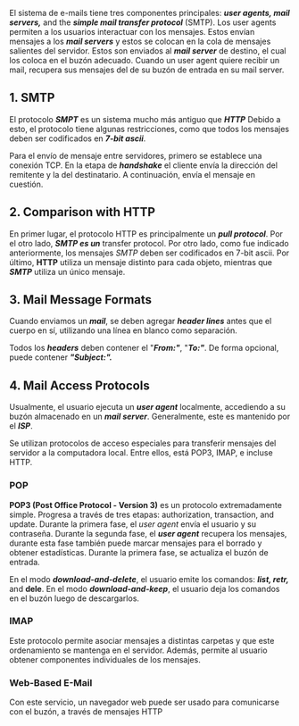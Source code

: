 El sistema de e-mails tiene tres componentes principales: ***user agents, mail servers,*** and the ***simple mail transfer protocol*** (SMTP). Los user agents permiten a los usuarios interactuar con los mensajes. Estos envían mensajes a los ***mail servers*** y estos se colocan en la cola de mensajes salientes del servidor. Estos son enviados al ***mail server*** de destino, el cual los coloca en el buzón adecuado. Cuando un user agent quiere recibir un mail, recupera sus mensajes del de su buzón de entrada en su mail server.

## 1. SMTP

El protocolo ***SMPT*** es un sistema mucho más antiguo que ***HTTP*** Debido a esto, el protocolo tiene algunas restricciones, como que todos los mensajes deben ser codificados en ***7-bit ascii***.

Para el envío de mensaje entre servidores, primero se establece una conexión TCP. En la etapa de ***handshake*** el cliente envía la dirección del remitente y la del destinatario. A continuación, envía el mensaje en cuestión.

## 2. Comparison with HTTP

En primer lugar, el protocolo HTTP es principalmente un ***pull protocol***. Por el otro lado, ***SMTP es un*** transfer protocol. Por otro lado, como fue indicado anteriormente, los mensajes *SMTP* deben ser codificados en 7-bit ascii. Por último, **HTTP** utiliza un mensaje distinto para cada objeto, mientras que ***SMTP*** utiliza un único mensaje.

## 3. Mail Message Formats

Cuando enviamos un ***mail***, se deben agregar ***header lines*** antes que el cuerpo en sí, utilizando una línea en blanco como separación.

Todos los ***headers*** deben contener el "***From:"***, "***To:"***. De forma opcional, puede contener ***"Subject:".***

## 4. Mail Access Protocols

Usualmente, el usuario ejecuta un ***user agent*** localmente, accediendo a su buzón almacenado en un ***mail server***. Generalmente, este es mantenido por el ***ISP***.

Se utilizan protocolos de acceso especiales para transferir mensajes del servidor a la computadora local. Entre ellos, está POP3, IMAP, e incluse HTTP.

### POP

**POP3 (Post Office Protocol - Version 3)** es un protocolo extremadamente simple. Progresa a través de tres etapas: authorization, transaction, and update. Durante la primera fase, el *user agent* envía el usuario y su contraseña. Durante la segunda fase, el ***user agent*** recupera los mensajes, durante esta fase también puede marcar mensajes para el borrado y obtener estadísticas. Durante la primera fase, se actualiza el buzón de entrada.

En el modo ***download-and-delete***, el usuario emite los comandos: ***list, retr,*** and **dele**. En el modo ***download-and-keep***, el usuario deja los comandos en el buzón luego de descargarlos.

### IMAP

Este protocolo permite asociar mensajes a distintas carpetas y que este ordenamiento se mantenga en el servidor. Además, permite al usuario obtener componentes individuales de los mensajes.

### Web-Based E-Mail

Con este servicio, un navegador web puede ser usado para comunicarse con el buzón, a través de mensajes HTTP
